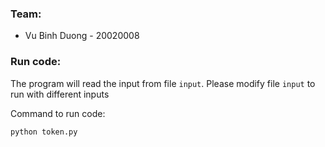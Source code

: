 ### Team:
- Vu Binh Duong - 20020008

### Run code:

The program will read the input from file `input`. Please modify file `input` to run with different inputs

Command to run code:
```
python token.py
```

